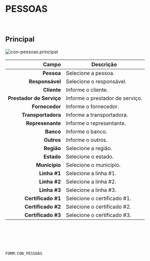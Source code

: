 # PESSOAS
<br>

## Principal
![con-pessoas.principal](https://raw.githubusercontent.com/netforcews/docs-siscom/master/geral/imagens/con-pessoas.principal.png)

Campo | Descrição
--:|---
**Pessoa** | Selecione a pessoa.
**Responsável** | Selecione o responsável.
**Cliente** | Informe o cliente.
**Prestador de Serviço** | Informe o prestador de serviço.
**Fornecedor** | Informe o fornecedor.
**Transportadora** | Informe a transportadora.
**Represenante** | Informe o representante.
**Banco** | Informe o banco.
**Outros** | Informe o outros.
**Região** | Selecione a região.
**Estado** | Selecione o estado.
**Município** | Selecione o município.
**Linha #1** | Selecione a linha #1.
**Linha #2** | Selecione a linha #2.
**Linha #3** | Selecione a linha #3.
**Certificado #1** | Selecione o certificado #1.
**Certificado #2** | Selecione o certificado #2.
**Certificado #3** | Selecione o certificado #3.
<br>
<br>
<br>
<br>

```FORM:CON_PESSOAS```
